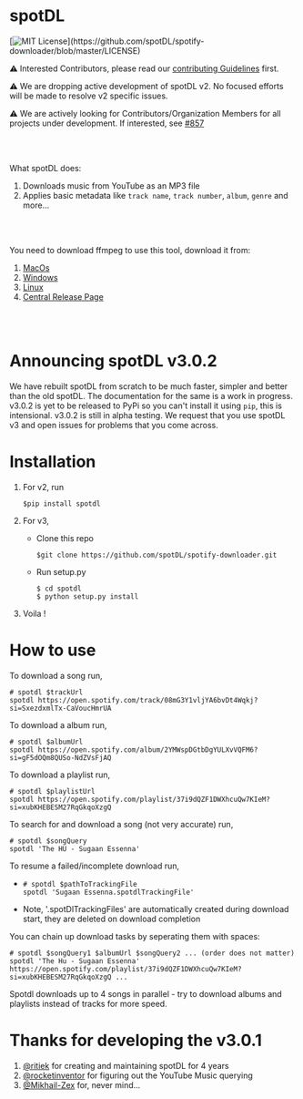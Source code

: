 # spotDL

[![MIT License](https://img.shields.io/apm/l/atomic-design-ui.svg?)](https://github.com/spotDL/spotify-downloader/blob/master/LICENSE)

⚠ Interested Contributors, please read our [contributing Guidelines](CONTRIBUTING.md) first.

⚠ We are dropping active development of spotDL v2. No focused efforts will be made to resolve v2
specific issues.

⚠ We are actively looking for Contributors/Organization Members for all projects under development. 
If interested, see [#857](https://github.com/spotDL/spotify-downloader/issues/857)

<br><br>

What spotDL does:
1. Downloads music from YouTube as an MP3 file
2. Applies basic metadata like `track name`, `track number`, `album`, `genre` and more...

<br><br>

You need to download ffmpeg to use this tool, download it from:
1. [MacOs](https://evermeet.cx/ffmpeg/)
2. [Windows](https://www.gyan.dev/ffmpeg/builds/)
3. [Linux](https://johnvansickle.com/ffmpeg/)
4. [Central Release Page](https://ffmpeg.org/download.html)

<br><br>

# Announcing spotDL v3.0.2

We have rebuilt spotDL from scratch to be much faster, simpler and better than the old spotDL.
The documentation for the same is a work in progress. v3.0.2 is yet to be released to PyPi so you
can't install it using `pip`, this is intensional. v3.0.2 is still in alpha testing. We request that
you use spotDL v3 and open issues for problems that you come across.

# Installation

1. For v2, run
    ```
    $pip install spotdl
    ```

2. For v3,
    - Clone this repo
        ```
        $git clone https://github.com/spotDL/spotify-downloader.git
        ```
    - Run setup.py
        ```
        $ cd spotdl
        $ python setup.py install
        ```
        
3. Voila !

# How to use
To download a song run,

    # spotdl $trackUrl
    spotdl https://open.spotify.com/track/08mG3Y1vljYA6bvDt4Wqkj?si=SxezdxmlTx-CaVoucHmrUA

To download a album run,
    
    # spotdl $albumUrl
    spotdl https://open.spotify.com/album/2YMWspDGtbDgYULXvVQFM6?si=gF5dOQm8QUSo-NdZVsFjAQ

To download a playlist run,
    
    # spotdl $playlistUrl
    spotdl https://open.spotify.com/playlist/37i9dQZF1DWXhcuQw7KIeM?si=xubKHEBESM27RqGkqoXzgQ

To search for and download a song (not very accurate) run,
    
    # spotdl $songQuery
    spotdl 'The HU - Sugaan Essenna'

To resume a failed/incomplete download run,
    
-   ```
    # spotdl $pathToTrackingFile
    spotdl 'Sugaan Essenna.spotdlTrackingFile'
    ```

-   Note, '.spotDlTrackingFiles' are automatically created during download start, they are deleted on
    download completion

You can chain up download tasks by seperating them with spaces:
    
    # spotdl $songQuery1 $albumUrl $songQuery2 ... (order does not matter)
    spotdl 'The Hu - Sugaan Essenna' https://open.spotify.com/playlist/37i9dQZF1DWXhcuQw7KIeM?si=xubKHEBESM27RqGkqoXzgQ ...

Spotdl downloads up to 4 songs in parallel - try to download albums and playlists instead of
tracks for more speed.

# Thanks for developing the v3.0.1
1. [@ritiek](https://github.com/ritiek) for creating and maintaining spotDL for 4 years
2. [@rocketinventor](https://github.com/rocketinventor) for figuring out the YouTube Music querying
3. [@Mikhail-Zex](https://github.com/Mikhail-Zex) for, never mind...
